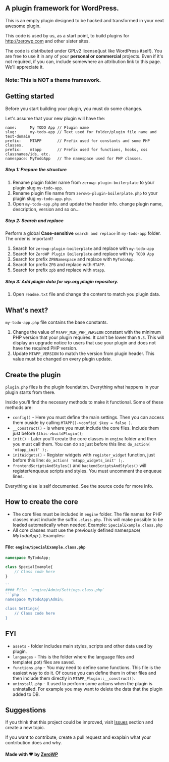 ## A plugin framework for WordPress. 

This is an empty plugin designed to be hacked and transformed in your next awesome plugin.

This code is used by us, as a start point, to build plugins for http://zerowp.com and other sister sites.

The code is distributed under GPLv2 license(just like WordPress itself). You are free to use it in any of your **personal or commercial** projects. Even if it's not required, if you can, include somewhere an attribution link to this page. We'll appreciate it.

### Note: This is NOT a theme framework.

## Getting started

Before you start building your plugin, you must do some changes. 

Let's assume that your new plugin will have the: 
```
name:      My TODO App // Plugin name
slug:      my-todo-app // Text used for folder/plugin file name and text-domain
prefix:    MTAPP       // Prefix used for constants and some PHP classes.
prefix:    mtapp       // Prefix used for functions, hooks, css classnames/ids, etc.
namespace: MyTodoApp   // The namespace used for PHP classes.  
```

##### Step 1: Prepare the structure
1. Rename plugin folder name from `zerowp-plugin-boilerplate` to your plugin slug `my-todo-app`.
2. Rename plugin file name from `zerowp-plugin-boilerplate.php` to your plugin slug `my-todo-app.php`.
3. Open `my-todo-app.php` and update the header info. change plugin name, description, version and so on...

##### Step 2: Search and replace

Perform a global **Case-sensitive** `search and replace` in `my-todo-app` folder. The order is important!

1. Search for `zerowp-plugin-boilerplate` and replace with `my-todo-app`
2. Search for `ZeroWP Plugin Boilerplate` and replace with `My TODO App`
3. Search for prefix `ZPBNamespace` and replace with `MyTodoApp`.
4. Search for prefix `ZPB` and replace with `MTAPP`.
5. Search for prefix `zpb` and replace with `mtapp`.

##### Step 3: Add plugin data for wp.org plugin repository.

1. Open `readme.txt` file and change the content to match you plugin data.

## What's next?

`my-todo-app.php` file contains the base constants. 

1. Change the value of `MTAPP_MIN_PHP_VERSION` constant with the minimum PHP version that your plugin requires. It can't be lower than `5.3`. This will display an upgrade notice to users that use your plugin and does not have the required PHP version.
2. Update `MTAPP_VERSION` to match the version from plugin header. This value must be changed on every plugin update.


## Create the plugin
`plugin.php` files is the plugin foundation. Everything what happens in your plugin starts from there.

Inside you'll find the necesary methods to make it functional. Some of these methods are:

* `config()` - Here you must define the main settings. Then you can access them ouside by calling `MTAPP()->config( $key = false )`.
* `__construct()` - is where you must include the core files. Include them just before `$this->buildPlugin()`;
* `init()` - Later you'll create the core classes in `engine` folder and then you must call them. You can do so just before this line: `do_action( 'mtapp_init' );`.
* `initWidgets()` - Register widgets with `register_widget` function, just before this line: `do_action( 'mtapp_widgets_init' );`.
* `frontendScriptsAndStyles()` and `backendScriptsAndStyles()` will register/enqueue scripts and styles. You must uncomment the enqueue lines.

Everything else is self documented. See the source code for more info.

## How to create the core

* The core files must be included in `engine` folder. The file names for PHP classes must include the suffix `.class.php`. This will make possible to be loaded automatically when needed. Example: `SpecialExample.class.php`
* All core classes must use the previously defined namespace( *MyTodoApp* ). Examples:

#### File: `engine/SpecialExample.class.php`
```php 
namespace MyTodoApp;

class SpecialExample{
	// Class code here
}

``
#### File: `engine/Admin/Settings.class.php`
```php 
namespace MyTodoApp\Admin;

class Settings{
	// Class code here
}
```

## FYI

* `assets` - folder includes main styles, scripts and other data used by plugin.
* `languages` - This is the folder where the language files and template(.pot) files are saved.
* `functions.php` - You may need to define some functions. This file is the easiest way to do it. Of course you can define them in other files and then include them directly in `MTAPP_Plugin::__construct()`. 
* `uninstall.php` - It used to perform some actions when the plugin is uninstalled. For example you may want to delete the data that the plugin added to DB.

## Suggestions

If you think that this project could be improved, visit [Issues](https://github.com/ZeroWP/Plugin-Boilerplate/issues) section and create a new topic.

If you want to contribute, create a pull request and exaplain what your contribution does and why.

#### Made with :heart: by [ZeroWP](http://zerowp.com)